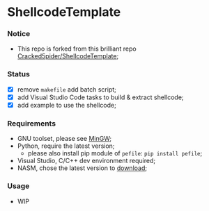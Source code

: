 # ShellcodeTemplate

### Notice
- This repo is forked from this brilliant repo [Cracked5pider/ShellcodeTemplate](https://github.com/Cracked5pider/ShellcodeTemplate);

### Status
- [x] remove `makefile` add batch script;
- [x] add Visual Studio Code tasks to build & extract shellcode;
- [x] add example to use the shellcode;

### Requirements
- GNU toolset, please see [MinGW](https://www.mingw-w64.org/downloads/);
- Python, require the latest version;
  - please also install pip module of `pefile`: `pip install pefile`;
- Visual Studio, C/C++ dev environment required;
- NASM, chose the latest version to [download](https://www.nasm.us/pub/nasm/releasebuilds/);

### Usage
- WIP
